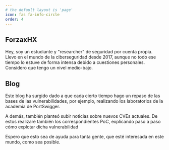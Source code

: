 ```yaml
---
# the default layout is 'page'
icon: fas fa-info-circle
order: 4
---
```


## ForzaxHX
Hey, soy un estudiante y "researcher" de seguridad por cuenta propia. Llevo en el mundo de la ciberseguridad desde 2017, aunque no todo ese tiempo lo estuve de forma intensa debido a cuestiones personales. Considero que tengo un nivel medio-bajo. 

## Blog
Este blog ha surgido dado a que cada cierto tiempo hago un repaso de las bases de las vulnerabilidades, por ejemplo, realizando los laboratorios de la academia de PortSwigger.

A demás, también planteó subir noticias sobre nuevos CVEs actuales. De estos realizare también los correspondientes PoC, explicando paso a paso cómo explotar dicha vulnerabilidad

Espero que esto sea de ayuda para tanta gente, que esté interesada en este mundo, como sea posible.

